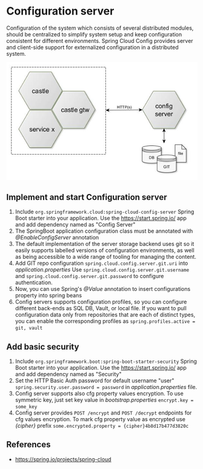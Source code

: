 # Configuration server
Configuration of the system which consists of several distributed modules, should be centralized to simplify
system setup and keep configuration consistent for different environments. 
Spring Cloud Config provides server and client-side support for externalized configuration in a distributed system.

![configserver](images/configserver.jpg)

## Implement and start Configuration server      
1. Include `org.springframework.cloud:spring-cloud-config-server` Spring Boot starter into your application.
   Use the https://start.spring.io/ app and add dependency named as "Config Server"     
2. The SpringBoot application configuration class must be annotated with _@EnableConfigServer_ annotation 
3. The default implementation of the server storage backend uses git so it easily supports labelled versions 
   of configuration environments, as well as being accessible to a wide range of tooling for managing the content.
4. Add GIT repo configuration `spring.cloud.config.server.git.uri` into _application.properties_
   Use `spring.cloud.config.server.git.username` and `spring.cloud.config.server.git.password` to configure authentication.
5. Now, you can use Spring's _@Value_ annotation to insert configurations property into spring beans
6. Config servers supports configuration profiles, so you can configure different back-ends as SQL DB, Vault, or local file.
   If you want to pull configuration data only from repositories that are each of distinct types, you can enable 
   the corresponding profiles as `spring.profiles.active = git, vault`

## Add basic security
1. Include `org.springframework.boot:spring-boot-starter-security` Spring Boot starter into your application.
   Use the https://start.spring.io/ app and add dependency named as "Security"
2. Set the HTTP Basic Auth password for default username "user" `spring.security.user.password = password` in
   _application.properties_ file.
3. Config server supports also cfg property values encryption. To use symmetric key, just set key value in _bootstrap.properties_
   `encrypt.key = some_key`
4. Config server provides `POST /encrypt` and `POST /decrypt` endpoints for cfg values encryption.
   To mark cfg property value as encrypted use _{cipher}_ prefix `some.encrypted.property = {cipher}4b8d17b477d3820c`   
            

## References
* https://spring.io/projects/spring-cloud 
  


